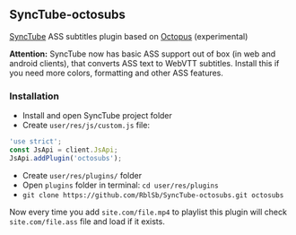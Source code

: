 ## SyncTube-octosubs

[SyncTube](https://github.com/RblSb/SyncTube) ASS subtitles plugin based on [Octopus](https://github.com/Dador/JavascriptSubtitlesOctopus) (experimental)

**Attention:** SyncTube now has basic ASS support out of box (in web and android clients), that converts ASS text to WebVTT subtitles. Install this if you need more colors, formatting and other ASS features.

### Installation
- Install and open SyncTube project folder
- Create `user/res/js/custom.js` file:
```js
'use strict';
const JsApi = client.JsApi;
JsApi.addPlugin('octosubs');
```
- Create `user/res/plugins/` folder
- Open `plugins` folder in terminal: `cd user/res/plugins`
- `git clone https://github.com/RblSb/SyncTube-octosubs.git octosubs`

Now every time you add `site.com/file.mp4` to playlist this plugin will check `site.com/file.ass` file and load if it exists.
